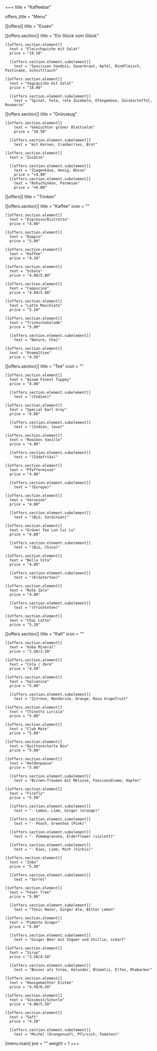 +++
title = "Kaffeebar"

offers_title = "Menu"

[[offers]]
  title = "Essen"
  
  [[offers.section]]
    title = "Ein Stück vom Glück"
    
    [[offers.section.element]]
      text = "Fleischquiche mit Salat"
      price = "19.50"
      
      [[offers.section.element.subelement]]
        text = "Saucisson Vaudois, Sauerkraut, Apfel, Rindfleisch, Pastinake, Schnittlauch"
    
    [[offers.section.element]]
      text = "Vegiquiche mit Salat"
      price = "18.00"
      
      [[offers.section.element.subelement]]
        text = "Spinat, Feta, rote Zwiebeln, Ofengemüse, Süsskartoffel, Rosmarin"

  [[offers.section]]
    title = "Grünzeug"
    
    [[offers.section.element]]
        text = "Gemischter grüner Blattsalat"
        price = "10.50"
      
      [[offers.section.element.subelement]]
        text = "mit Kernen, Cranberries, Brot"
      
    [[offers.section.element]]
      text = "Zusätze"
      
      [[offers.section.element.subelement]]
        text = "Ziegenkäse, Honig, Nüsse"
        price = "+4.00"
      [[offers.section.element.subelement]]
        text = "Rohschinken, Parmesan"
        price = "+6.00"
      
      
  [[offers]]
  title = "Trinken"
  
  [[offers.section]]
    title = "Kaffee"
    icon = "<i class='fa fa-coffee'></i>"
    
    [[offers.section.element]]
      text = "Espresso/Ristretto"
      price = "4.00"
      
    [[offers.section.element]]
      text = "Doppio"
      price = "5.00"
      
    [[offers.section.element]]
      text = "Kaffee"
      price = "4.20"
      
    [[offers.section.element]]
      text = "Schale"
      price = "4.80/5.80"
      
    [[offers.section.element]]
      text = "Cappucino"
      price = "4.80/5.80"
      
    [[offers.section.element]]
      text = "Latte Macchiato"
      price = "5.20"
      
    [[offers.section.element]]
      text = "Trinkschokolade"
      price = "5.00"
      
      [[offers.section.element.subelement]]
        text = "Nature, Chai"
      
    [[offers.section.element]]
      text = "Ovomaltine"
      price = "4.50"
      
  [[offers.section]]
    title = "Tee"
    icon = "<i class='fa fa-coffee'></i>"
    
    [[offers.section.element]]
      text = "Assam Finest Tippey"
      price = "4.80"
    
      [[offers.section.element.subelement]]
        text = "(Indien)"
      
    [[offers.section.element]]
      text = "Special Earl Grey"
      price = "4.80"
    
      [[offers.section.element.subelement]]
        text = "(Indien, Java)"
        
    [[offers.section.element]]
      text = "Rooibos Vanille"
      price = "4.80"
    
      [[offers.section.element.subelement]]
        text = "(Südafrika)"
        
    [[offers.section.element]]
      text = "Pfefferminze"
      price = "4.80"
    
      [[offers.section.element.subelement]]
        text = "(Europa)"
        
    [[offers.section.element]]
      text = "Verveine"
      price = "4.80"
    
      [[offers.section.element.subelement]]
        text = "(Bio, Sardinien)"
        
    [[offers.section.element]]
      text = "Grüner Tee Lon Cui Lu"
      price = "4.80"
    
      [[offers.section.element.subelement]]
        text = "(Bio, China)"
        
    [[offers.section.element]]
      text = "Bella Vita"
      price = "4.80"
    
      [[offers.section.element.subelement]]
        text = "(Kräutertee)"
        
    [[offers.section.element]]
      text = "Rote Zora"
      price = "4.80"
    
      [[offers.section.element.subelement]]
        text = "(Früchtetee)"
        
    [[offers.section.element]]
      text = "Chai Latte"
      price = "5.20"
      

  [[offers.section]]
    title = "Kalt"
    icon = "<i class='fa fa-glass'></i>"
    
    [[offers.section.element]]
      text = "Goba Mineral"
      price = "2.50/3.50"
    
    [[offers.section.element]]
      text = "Cola / Zero"
      price = "4.50"
      
    [[offers.section.element]]
      text = "Galvanina"
      price = "5.00"
    
      [[offers.section.element.subelement]]
        text = "Zitrone, Mandarine, Orange, Rosa Grapefruit"
        
    [[offers.section.element]]
      text = "Chinotto Lurisia"
      price = "5.00"
      
    [[offers.section.element]]
      text = "Club Mate"
      price = "5.00"
      
    [[offers.section.element]]
      text = "Quittenschorle Bio"
      price = "5.00"
      
    [[offers.section.element]]
      text = "Heldenpause"
      price = "5.00"
      
      [[offers.section.element.subelement]]
        text = "Birnen-Trauben mit Melisse, Passionsblume, Hopfen"
        
    [[offers.section.element]]
      text = "Firefly"
      price = "5.50"
      
      [[offers.section.element.subelement]]
        text = "- Lemon, Lime, Ginger (orange)"
    
      [[offers.section.element.subelement]]
        text = "- Peach, Greentea (Pink)"
        
      [[offers.section.element.subelement]]
        text = "- Pommegranate, Elderflower (violett)"
        
      [[offers.section.element.subelement]]
        text = "- Kiwi, Lime, Mint (türkis)"
        
    [[offers.section.element]]
      text = "Zobo"
      price = "5.50"
      
      [[offers.section.element.subelement]]
        text = "Sorrel"
        
    [[offers.section.element]]
      text = "Fever Tree"
      price = "5.00"
      
      [[offers.section.element.subelement]]
        text = "Tonic Water, Ginger Ale, Bitter Lemon"
        
    [[offers.section.element]]
      text = "Pimento Ginger"
      price = "5.00"
      
      [[offers.section.element.subelement]]
        text = "Ginger Beer mit Ingwer und Chillie, scharf"
        
    [[offers.section.element]]
      text = "Sirup"
      price = "3.50/4.50"
      
      [[offers.section.element.subelement]]
        text = "Besser als Ystee, Holunder, Blüemlii, Elfen, Rhabarber"
        
    [[offers.section.element]]
      text = "Hausgemachter Eistee"
      price = "4.50/6.50"
      
    [[offers.section.element]]
      text = "Süssmost/Schorle"
      price = "4.00/5.50"
      
    [[offers.section.element]]
      text = "Saft"
      price = "4.50"
      
      [[offers.section.element.subelement]]
        text = "Michel (Orangensaft, Pfirsich, Tomaten)"
        


[menu.main]
  pre = "<i class='fa fa-coffee'></i>"
  weight = 1
+++